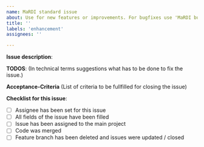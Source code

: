 ```yaml
---
name: MaRDI standard issue
about: Use for new features or improvements. For bugfixes use 'MaRDI bugfix issue' 
title: ''
labels: 'enhancement'
assignees: ''

---
```


**Issue description**:
<!--
What is the reason for creating the issue and what is it about? 
Example: "On the website, our Button for accessing the 'about' page is not visible. we want our program to make the page accessible with a button to ensure the 'About'-page can be visited."
-->
 
 
**TODOS**: 
(In technical terms suggestions what has to be done to fix the issue.)
<!--
 
- Example: Modify opacity for the button-class in css files. 
-->


**Acceptance-Criteria** 
(List of criteria to be fullfilled for closing the issue)
<!--
What shall be reached with this issue?
List criteria mandatory for closing the issue:

- Example: The About-button is visible when accesing home.html in Google Chrome and Firefox  
- Example: Clicking the button forwards to the 'about'-page
-->

**Checklist for this issue**: 
<!-- The following checks track the progress of the issue: -->
- [ ] Assignee has been set for this issue 
- [ ] All fields of the issue have been filled 
- [ ] Issue has been assigned to the main project
- [ ] Code was merged
- [ ] Feature branch has been deleted and issues were updated / closed
